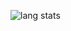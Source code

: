 ![lang stats](https://github-readme-stats.vercel.app/api/top-langs/?username=sararekowska&layout=compact&count_private=true&langs_count=10&theme=github_dark&count_private=true&hide=nix,html)

